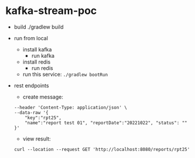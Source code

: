 # kafka-stream-poc
- build
./gradlew build
- run from local
  - install kafka
    - run kafka
  - install redis
    - run redis
  - run this service: `./gradlew bootRun`
 
 
- rest endpoints
  - create message: 
  ```curl --location --request POST 'http://localhost:8080/reports/' \
  --header 'Content-Type: application/json' \
  --data-raw '{
      "key":"rpt25",
      "name":"report test 01", "reportDate":"20221022", "status": ""
  }'
  ```
  - view result:
  ```
  curl --location --request GET 'http://localhost:8080/reports/rpt25'
  ```
